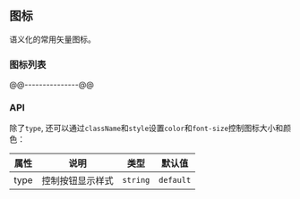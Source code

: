## 图标
语义化的常用矢量图标。
### 图标列表
@@---------------@@
### API
除了```type```, 还可以通过```className```和```style```设置```color```和```font-size```控制图标大小和颜色：

属性 | 说明 | 类型 | 默认值
-----|------| ---- | ---
type | 控制按钮显示样式 | ```string``` | ```default```